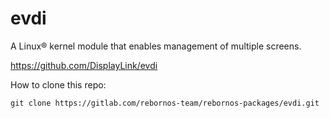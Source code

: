 # evdi

A Linux® kernel module that enables management of multiple screens.

https://github.com/DisplayLink/evdi

How to clone this repo:

```
git clone https://gitlab.com/rebornos-team/rebornos-packages/evdi.git
```

